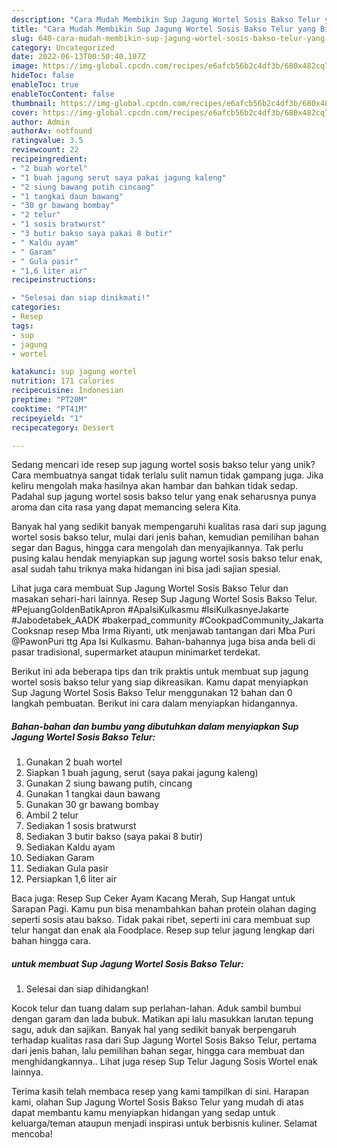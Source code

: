 ```yaml
---
description: "Cara Mudah Membikin Sup Jagung Wortel Sosis Bakso Telur yang Bisa Manjain Lidah"
title: "Cara Mudah Membikin Sup Jagung Wortel Sosis Bakso Telur yang Bisa Manjain Lidah"
slug: 640-cara-mudah-membikin-sup-jagung-wortel-sosis-bakso-telur-yang-bisa-manjain-lidah
category: Uncategorized
date: 2022-06-13T00:50:40.107Z
image: https://img-global.cpcdn.com/recipes/e6afcb56b2c4df3b/680x482cq70/sup-jagung-wortel-sosis-bakso-telur-foto-resep-utama.jpg
hideToc: false
enableToc: true
enableTocContent: false
thumbnail: https://img-global.cpcdn.com/recipes/e6afcb56b2c4df3b/680x482cq70/sup-jagung-wortel-sosis-bakso-telur-foto-resep-utama.jpg
cover: https://img-global.cpcdn.com/recipes/e6afcb56b2c4df3b/680x482cq70/sup-jagung-wortel-sosis-bakso-telur-foto-resep-utama.jpg
author: Admin
authorAv: notfound
ratingvalue: 3.5
reviewcount: 22
recipeingredient:
- "2 buah wortel"
- "1 buah jagung serut saya pakai jagung kaleng"
- "2 siung bawang putih cincang"
- "1 tangkai daun bawang"
- "30 gr bawang bombay"
- "2 telur"
- "1 sosis bratwurst"
- "3 butir bakso saya pakai 8 butir"
- " Kaldu ayam"
- " Garam"
- " Gula pasir"
- "1,6 liter air"
recipeinstructions:

- "Selesai dan siap dinikmati!"
categories:
- Resep
tags:
- sup
- jagung
- wortel

katakunci: sup jagung wortel 
nutrition: 171 calories
recipecuisine: Indonesian
preptime: "PT20M"
cooktime: "PT41M"
recipeyield: "1"
recipecategory: Dessert

---
```





Sedang mencari ide resep sup jagung wortel sosis bakso telur yang unik? Cara membuatnya sangat tidak terlalu sulit namun tidak gampang juga. Jika keliru mengolah maka hasilnya akan hambar dan bahkan tidak sedap. Padahal sup jagung wortel sosis bakso telur yang enak seharusnya punya aroma dan cita rasa yang dapat memancing selera Kita.





Banyak hal yang sedikit banyak mempengaruhi kualitas rasa dari sup jagung wortel sosis bakso telur, mulai dari jenis bahan, kemudian pemilihan bahan segar dan Bagus, hingga cara mengolah dan menyajikannya. Tak perlu pusing kalau hendak menyiapkan sup jagung wortel sosis bakso telur enak,      asal sudah tahu triknya maka hidangan ini bisa jadi sajian spesial.














Lihat juga cara membuat Sup Jagung Wortel Sosis Bakso Telur dan masakan sehari-hari lainnya. Resep Sup Jagung Wortel Sosis Bakso Telur. #PejuangGoldenBatikApron #ApaIsiKulkasmu #IsiKulkasnyeJakarte #Jabodetabek_AADK #bakerpad_community #CookpadCommunity_Jakarta Cooksnap resep Mba Irma Riyanti, utk menjawab tantangan dari Mba Puri @PawonPuri ttg Apa Isi Kulkasmu. Bahan-bahannya juga bisa anda beli di pasar tradisional, supermarket ataupun minimarket terdekat.






Berikut ini ada beberapa tips dan trik praktis untuk membuat sup jagung wortel sosis bakso telur yang siap dikreasikan. Kamu dapat menyiapkan Sup Jagung Wortel Sosis Bakso Telur menggunakan 12 bahan dan 0 langkah pembuatan. Berikut ini cara dalam menyiapkan hidangannya.

<!--inarticleads1-->

##### Bahan-bahan dan bumbu yang dibutuhkan dalam menyiapkan Sup Jagung Wortel Sosis Bakso Telur:

1. Gunakan 2 buah wortel
1. Siapkan 1 buah jagung, serut (saya pakai jagung kaleng)
1. Gunakan 2 siung bawang putih, cincang
1. Gunakan 1 tangkai daun bawang
1. Gunakan 30 gr bawang bombay
1. Ambil 2 telur
1. Sediakan 1 sosis bratwurst
1. Sediakan 3 butir bakso (saya pakai 8 butir)
1. Sediakan  Kaldu ayam
1. Sediakan  Garam
1. Sediakan  Gula pasir
1. Persiapkan 1,6 liter air


Baca juga: Resep Sup Ceker Ayam Kacang Merah, Sup Hangat untuk Sarapan Pagi. Kamu pun bisa menambahkan bahan protein olahan daging seperti sosis atau bakso. Tidak pakai ribet, seperti ini cara membuat sup telur hangat dan enak ala Foodplace. Resep sup telur jagung lengkap dari bahan hingga cara. 

<!--inarticleads2-->

#####  untuk membuat Sup Jagung Wortel Sosis Bakso Telur:


1. Selesai dan siap dihidangkan!

Kocok telur dan tuang dalam sup perlahan-lahan. Aduk sambil bumbui dengan garam dan lada bubuk. Matikan api lalu masukkan larutan tepung sagu, aduk dan sajikan. Banyak hal yang sedikit banyak berpengaruh terhadap kualitas rasa dari Sup Jagung Wortel Sosis Bakso Telur, pertama dari jenis bahan, lalu pemilihan bahan segar, hingga cara membuat dan menghidangkannya.. Lihat juga resep Sup Telur Jagung Sosis Wortel enak lainnya. 

Terima kasih telah membaca resep yang kami tampilkan di sini. Harapan kami, olahan Sup Jagung Wortel Sosis Bakso Telur yang mudah di atas dapat membantu kamu menyiapkan hidangan yang sedap untuk keluarga/teman ataupun menjadi inspirasi untuk berbisnis kuliner. Selamat mencoba!
